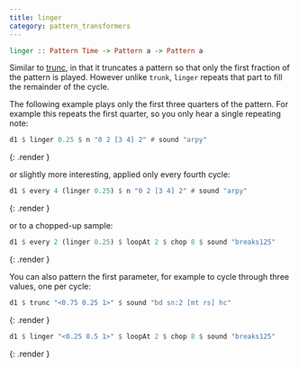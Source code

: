 ```yaml
---
title: linger
category: pattern_transformers
---
```


~~~~ haskell
linger :: Pattern Time -> Pattern a -> Pattern a
~~~~

Similar to [trunc](#trunc), in that it truncates a pattern so that
only the first fraction of the pattern is played. However unlike
`trunk`, `linger` repeats that part to fill the remainder of the cycle.

The following example plays only the first three quarters of the pattern. For example this repeats the first quarter, so you only hear a single repeating note:

~~~~ haskell
d1 $ linger 0.25 $ n "0 2 [3 4] 2" # sound "arpy"
~~~~
{: .render }

or slightly more interesting, applied only every fourth cycle:

~~~~ haskell
d1 $ every 4 (linger 0.25) $ n "0 2 [3 4] 2" # sound "arpy"
~~~~
{: .render }

or to a chopped-up sample:

~~~~ haskell
d1 $ every 2 (linger 0.25) $ loopAt 2 $ chop 8 $ sound "breaks125"
~~~~
{: .render }


You can also pattern the first parameter, for example to cycle through three values, one per cycle:

~~~~ haskell
d1 $ trunc "<0.75 0.25 1>" $ sound "bd sn:2 [mt rs] hc"
~~~~
{: .render }

~~~~ haskell
d1 $ linger "<0.25 0.5 1>" $ loopAt 2 $ chop 8 $ sound "breaks125"
~~~~
{: .render }
